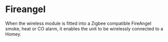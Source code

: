 # Fireangel

When the wireless module is fitted into a Zigbee compatible FireAngel smoke, heat or CO alarm, it enables the unit to be wirelessly connected to a Homey.